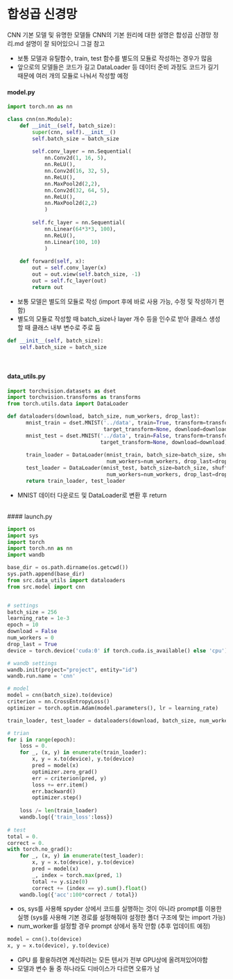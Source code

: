 # 합성곱 신경망
CNN 기본 모델 및 유명한 모델들
CNN의 기본 원리에 대한 설명은 합성곱 신경망 정리.md 설명이 잘 되어있으니 그걸 참고



* 보통 모델과 유틸함수, train, test 함수를 별도의 모듈로 작성하는 경우가 많음
* 앞으로의 모델들은 코드가 길고 DataLoader 등 데이터 준비 과정도 코드가 길기 때문에 여러 개의 모듈로 나눠서 작성할 예정

#### model.py

```python
import torch.nn as nn

class cnn(nn.Module):
    def __init__(self, batch_size):
        super(cnn, self).__init__()
        self.batch_size = batch_size
        
        self.conv_layer = nn.Sequential(
            nn.Conv2d(1, 16, 5),
            nn.ReLU(),
            nn.Conv2d(16, 32, 5),
            nn.ReLU(),
            nn.MaxPool2d(2,2),
            nn.Conv2d(32, 64, 5),
            nn.ReLU(),
            nn.MaxPool2d(2,2)
            )
        
        self.fc_layer = nn.Sequential(
            nn.Linear(64*3*3, 100),
            nn.ReLU(),
            nn.Linear(100, 10)
            )
        
    def forward(self, x):
        out = self.conv_layer(x)
        out = out.view(self.batch_size, -1)
        out = self.fc_layer(out)
        return out
```
* 보통 모델은 별도의 모듈로 작성 (import 후에 바로 사용 가능, 수정 및 작성하기 편함)
* 별도의 모듈로 작성할 때 batch_size나 layer 개수 등을 인수로 받아 클래스 생성할 때 클래스 내부 변수로 주로 둠
```python
def __init__(self, batch_size):
	self.batch_size = batch_size
```
<br>

#### data_utils.py
```python
import torchvision.datasets as dset
import torchvision.transforms as transforms
from torch.utils.data import DataLoader

def dataloaders(download, batch_size, num_workers, drop_last):
      mnist_train = dset.MNIST('../data', train=True, transform=transforms.ToTensor(),
                               target_transform=None, download=download)
      mnist_test = dset.MNIST('../data', train=False, transform=transforms.ToTensor(),
                              target_transform=None, download=download)
      
      train_loader = DataLoader(mnist_train, batch_size=batch_size, shuffle=True,
                                num_workers=num_workers, drop_last=drop_last)
      test_loader = DataLoader(mnist_test, batch_size=batch_size, shuffle=True,
                                num_workers=num_workers, drop_last=drop_last)
      return train_loader, test_loader
```
* MNIST 데이터 다운로드 및 DataLoader로 변환 후 return
<br>
#### launch.py

```python
import os
import sys
import torch
import torch.nn as nn
import wandb

base_dir = os.path.dirname(os.getcwd())
sys.path.append(base_dir)
from src.data_utils import dataloaders
from src.model import cnn


# settings
batch_size = 256
learning_rate = 1e-3
epoch = 10
download = False
num_workers = 0
drop_last = True
device = torch.device('cuda:0' if torch.cuda.is_available() else 'cpu')

# wandb settings
wandb.init(project="project", entity="id")
wandb.run.name = 'cnn'

# model
model = cnn(batch_size).to(device)
criterion = nn.CrossEntropyLoss()
optimizer = torch.optim.Adam(model.parameters(), lr = learning_rate)

train_loader, test_loader = dataloaders(download, batch_size, num_workers, drop_last)

# trian
for i in range(epoch):
    loss = 0.
    for _, (x, y) in enumerate(train_loader):
        x, y = x.to(device), y.to(device)
        pred = model(x)
        optimizer.zero_grad()
        err = criterion(pred, y)
        loss += err.item()
        err.backward()
        optimizer.step()
    
    loss /= len(train_loader)
    wandb.log({'train_loss':loss})
    
# test
total = 0.
correct = 0.
with torch.no_grad():
    for _, (x, y) in enumerate(test_loader):
        x, y = x.to(device), y.to(device)
        pred = model(x)
        _, index = torch.max(pred, 1)
        total += y.size(0)
        correct += (index == y).sum().float()
    wandb.log({'acc':100*correct / total})
```

* os, sys를 사용해 spyder 상에서 코드를 실행하는 것이 아니라 prompt를 이용한 실행 (sys를 사용해 기본 경로를 설정해줘야 설정한 폴더 구조에 맞는 import 가능)
* num_worker를 설정할 경우 prompt 상에서 동작 안함 (추후 업데이트 예정)
```python
model = cnn().to(device)
x, y = x.to(device), y.to(device)
```
* GPU 를 활용하려면 계산하려는 모든 텐서가 전부 GPU상에 올려져있어야함
* 모델과 변수 둘 중 하나라도 디바이스가 다르면 오류가 남
